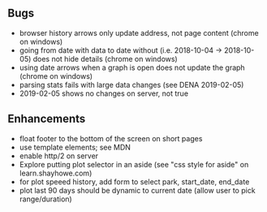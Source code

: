 Bugs
----
 * browser history arrows only update address, not page content (chrome on windows)
 * going from date with data to date without (i.e. 2018-10-04 -> 2018-10-05) does not hide details (chrome on windows)
 * using date arrows when a graph is open does not update the graph (chrome on windows)
 * parsing stats fails with large data changes (see DENA 2019-02-05)
 * 2019-02-05 shows no changes on server, not true

Enhancements
------------
 * float footer to the bottom of the screen on short pages
 * use template elements; see MDN
 * enable http/2 on server
 * Explore putting plot selector in an aside (see "css style for aside" on learn.shayhowe.com)
 * for plot speeed history, add form to select park, start_date, end_date
 * plot last 90 days should be dynamic to current date (allow user to pick range/duration)
